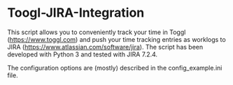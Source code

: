 # Toogl-JIRA-Integration
This script allows you to conveniently track your time in Toggl (https://www.toggl.com) and push your time tracking entries as worklogs to JIRA (https://www.atlassian.com/software/jira).
The script has been developed with Python 3 and tested with JIRA 7.2.4.

The configuration options are (mostly) described in the config_example.ini file.
